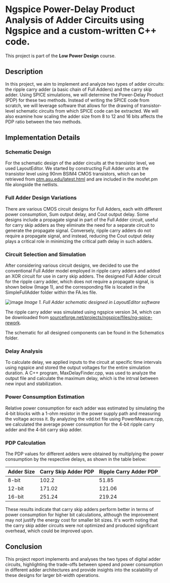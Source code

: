 # Ngspice Power-Delay Product Analysis of Adder Circuits using Ngspice and a custom-written C++ code.

This project is part of the **Low Power Design** course.

## Description
In this project, we aim to implement and analyze two types of adder circuits: the ripple carry adder (a basic chain of Full Adders) and the carry skip adder. Using SPICE simulations, we will determine the Power-Delay Product (PDP) for these two methods. Instead of writing the SPICE code from scratch, we will leverage software that allows for the drawing of transistor-level schematic circuits from which SPICE code can be extracted. We will also examine how scaling the adder size from 8 to 12 and 16 bits affects the PDP ratio between the two methods.

## Implementation Details

### Schematic Design
For the schematic design of the adder circuits at the transistor level, we used LayoutEditor. We started by constructing Full Adder units at the transistor level using 90nm BSIM4 CMOS transistors, which can be retrieved from [ptm.asu.edu/latest.html](https://ptm.asu.edu/latest.html) and are included in the mosfet.pm file alongside the netlists.

### Full Adder Design Variations
There are various CMOS circuit designs for Full Adders, each with different power consumption, Sum output delay, and Cout output delay. Some designs include a propagate signal in part of the Full Adder circuit, useful for carry skip adders as they eliminate the need for a separate circuit to generate the propagate signal. Conversely, ripple carry adders do not require a propagate signal, and instead, reducing the Cout output delay plays a critical role in minimizing the critical path delay in such adders.

### Circuit Selection and Simulation
After considering various circuit designs, we decided to use the conventional Full Adder model employed in ripple carry adders and added an XOR circuit for use in carry skip adders. The designed Full Adder circuit for the ripple carry adder, which does not require a propagate signal, is shown below (Image 1), and the corresponding file is located in the SimpleFullAdder folder within the FA.les file.

![image](https://github.com/SamanMohseni/NgspicePDPAnalysis/assets/51726090/b11f966e-e6fb-4c4e-beb1-e01e5a203bd9)
*Image 1. Full Adder schematic designed in LayoutEditor software*

The ripple carry adder was simulated using ngspice version 34, which can be downloaded from [sourceforge.net/projects/ngspice/files/ng-spice-rework](https://sourceforge.net/projects/ngspice/files/ng-spice-rework).

The schematic for all designed components can be found in the Schematics folder.

### Delay Analysis
To calculate delay, we applied inputs to the circuit at specific time intervals using ngspice and stored the output voltages for the entire simulation duration. A C++ program, MaxDelayFinder.cpp, was used to analyze the output file and calculate the maximum delay, which is the intrval between new input and stabilization.

### Power Consumption Estimation
Relative power consumption for each adder was estimated by simulating the 4-bit blocks with a 1-ohm resistor in the power supply path and measuring the voltage across it. By analyzing the vdd.txt file using PowerMeasure.cpp, we calculated the average power consumption for the 4-bit ripple carry adder and the 4-bit carry skip adder.

### PDP Calculation
The PDP values for different adders were obtained by multiplying the power consumption by the respective delays, as shown in the table below:

| Adder Size | Carry Skip Adder PDP | Ripple Carry Adder PDP |
|------------|----------------------|------------------------|
| 8-bit      | 102.2                | 51.85                  |
| 12-bit     | 171.02               | 121.06                 |
| 16-bit     | 251.24               | 219.24                 |

These results indicate that carry skip adders perform better in terms of power consumption for higher bit calculations, although the improvement may not justify the energy cost for smaller bit sizes. It's worth noting that the carry skip adder circuits were not optimized and produced significant overhead, which could be improved upon.

## Conclusion
This project report implements and analyses the two types of digital adder circuits, highlighting the trade-offs between speed and power consumption in different adder architectures and provide insights into the scalability of these designs for larger bit-width operations.
